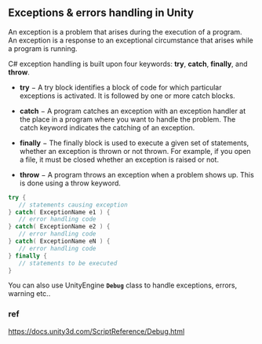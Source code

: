 ## Exceptions & errors handling in Unity

An exception is a problem that arises during the execution of a program. \
An exception is a response to an exceptional circumstance that arises while a program is running.

C# exception handling is built upon four keywords: **try**, **catch**, **finally**, and **throw**.

-   **try** − A try block identifies a block of code for which particular exceptions is activated. It is followed by one or more catch blocks.
    
-   **catch** − A program catches an exception with an exception handler at the place in a program where you want to handle the problem. The catch keyword indicates the catching of an exception.
    
-   **finally** − The finally block is used to execute a given set of statements, whether an exception is thrown or not thrown. For example, if you open a file, it must be closed whether an exception is raised or not.
    
-   **throw** − A program throws an exception when a problem shows up. This is done using a throw keyword.
    

```cs
try {
   // statements causing exception
} catch( ExceptionName e1 ) {
   // error handling code
} catch( ExceptionName e2 ) {
   // error handling code
} catch( ExceptionName eN ) {
   // error handling code
} finally {
   // statements to be executed
}
```


You can also use UnityEngine **`Debug`** class to handle exceptions, errors, warning etc..





### ref 
https://docs.unity3d.com/ScriptReference/Debug.html


